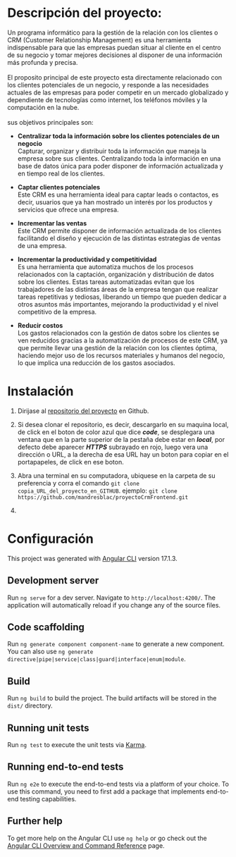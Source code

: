 # Descripción del proyecto:

Un programa informático para la gestión de la relación con los clientes o CRM (Customer Relationship Management) es una herramienta indispensable para que las empresas puedan situar al cliente en el centro de su negocio y tomar mejores decisiones al disponer de una información más profunda y precisa.
<br />
<br />
El proposito principal de este proyecto esta directamente relacionado con los clientes potenciales de un negocio, y responde a las necesidades actuales de las empresas para poder competir en un mercado globalizado y dependiente de tecnologías como internet, los teléfonos móviles y la computación en la nube.
<br />
<br />
sus objetivos principales son:
<br />

- **Centralizar toda la información sobre los clientes potenciales de un negocio**
  <br />
  Capturar, organizar y distribuir toda la información que maneja la empresa sobre sus clientes. Centralizando toda la información en una base de datos única para poder disponer de información actualizada y en tiempo real de los clientes.
  <br />

- **Captar clientes potenciales**
  <br />
  Este CRM es una herramienta ideal para captar leads o contactos, es decir, usuarios que ya han mostrado un interés por los productos y servicios que ofrece una empresa.
  <br />

- **Incrementar las ventas**
  <br />
  Este CRM permite disponer de información actualizada de los clientes facilitando el diseño y ejecución de las distintas estrategias de ventas de una empresa.
  <br />

- **Incrementar la productividad y competitividad**
  <br />
  Es una herramienta que automatiza muchos de los procesos relacionados con la captación, organización y distribución de datos sobre los clientes. Estas tareas automatizadas evitan que los trabajadores de las distintas áreas de la empresa tengan que realizar tareas repetitivas y tediosas, liberando un tiempo que pueden dedicar a otros asuntos más importantes, mejorando la productividad y el nivel competitivo de la empresa.
  <br />

- **Reducir costos**
  <br />
  Los gastos relacionados con la gestión de datos sobre los clientes se ven reducidos gracias a la automatización de procesos de este CRM, ya que permite llevar una gestión de la relación con los clientes óptima, haciendo mejor uso de los recursos materiales y humanos del negocio, lo que implica una reducción de los gastos asociados.
  <br />

# Instalación

1. Dirijase al [repositorio del proyecto](https://github.com/mandresblac/proyectoCrmFrontend?tab=readme-ov-file) en Github.

2. Si desea clonar el repositorio, es decir, descargarlo en su maquina local, de click en el boton de color azul que dice **_code_**, se desplegara una ventana que en la parte superior de la pestaña debe estar en **_local_**, por defecto debe aparecer **_HTTPS_** subrayado en rojo, luego vera una dirección o URL, a la derecha de esa URL hay un boton para copiar en el portapapeles, de click en ese boton.

3. Abra una terminal en su computadora, ubiquese en la carpeta de su preferencia y corra el comando `git clone copia_URL_del_proyecto_en_GITHUB`.
   ejemplo: `git clone https://github.com/mandresblac/proyectoCrmFrontend.git`

4.

# Configuración

This project was generated with [Angular CLI](https://github.com/angular/angular-cli) version 17.1.3.

## Development server

Run `ng serve` for a dev server. Navigate to `http://localhost:4200/`. The application will automatically reload if you change any of the source files.

## Code scaffolding

Run `ng generate component component-name` to generate a new component. You can also use `ng generate directive|pipe|service|class|guard|interface|enum|module`.

## Build

Run `ng build` to build the project. The build artifacts will be stored in the `dist/` directory.

## Running unit tests

Run `ng test` to execute the unit tests via [Karma](https://karma-runner.github.io).

## Running end-to-end tests

Run `ng e2e` to execute the end-to-end tests via a platform of your choice. To use this command, you need to first add a package that implements end-to-end testing capabilities.

## Further help

To get more help on the Angular CLI use `ng help` or go check out the [Angular CLI Overview and Command Reference](https://angular.io/cli) page.
